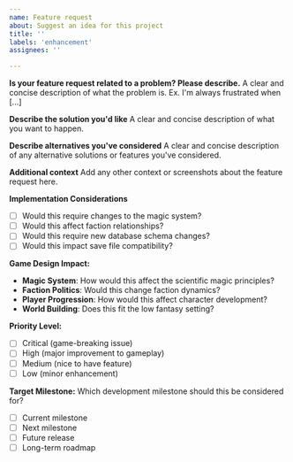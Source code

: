 ```yaml
---
name: Feature request
about: Suggest an idea for this project
title: ''
labels: 'enhancement'
assignees: ''

---
```


**Is your feature request related to a problem? Please describe.**
A clear and concise description of what the problem is. Ex. I'm always frustrated when [...]

**Describe the solution you'd like**
A clear and concise description of what you want to happen.

**Describe alternatives you've considered**
A clear and concise description of any alternative solutions or features you've considered.

**Additional context**
Add any other context or screenshots about the feature request here.

**Implementation Considerations**
- [ ] Would this require changes to the magic system?
- [ ] Would this affect faction relationships?
- [ ] Would this require new database schema changes?
- [ ] Would this impact save file compatibility?

**Game Design Impact:**
- **Magic System**: How would this affect the scientific magic principles?
- **Faction Politics**: Would this change faction dynamics?
- **Player Progression**: How would this affect character development?
- **World Building**: Does this fit the low fantasy setting?

**Priority Level:**
- [ ] Critical (game-breaking issue)
- [ ] High (major improvement to gameplay)
- [ ] Medium (nice to have feature)
- [ ] Low (minor enhancement)

**Target Milestone:**
Which development milestone should this be considered for?
- [ ] Current milestone
- [ ] Next milestone
- [ ] Future release
- [ ] Long-term roadmap